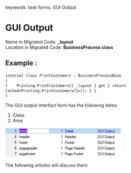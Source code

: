 ﻿keywords: task forms, GUI Output

# GUI Output

Name in Migrated Code: **_layout**  
Location in Migrated Code: **BusinessProcess class**  

## Example :
```csdiff
internal class PrintCustomers : BusinessProcessBase 
{
+    Printing.PrintCustomersC1 _layout { get { return Cached<Printing.PrintCustomersC1>(); } }
}
```



The GUI output interfact form has the following items:
1. Class
2. Area

![2018 01 02 14H40 57 General](2018-01-02_14h40_57-general.jpg)

The following articles will discuss them
